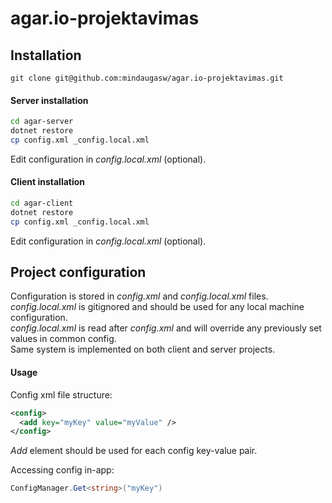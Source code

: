 # agar.io-projektavimas

## Installation  
`git clone git@github.com:mindaugasw/agar.io-projektavimas.git`  

#### Server installation
```bash
cd agar-server
dotnet restore
cp config.xml _config.local.xml
```
Edit configuration in *config.local.xml* (optional).

#### Client installation

```bash
cd agar-client
dotnet restore
cp config.xml _config.local.xml
```
Edit configuration in *config.local.xml* (optional).


## Project configuration

Configuration is stored in *config.xml* and *config.local.xml* files.  
*config.local.xml* is gitignored and should be used for any local machine configuration.  
*config.local.xml* is read after *config.xml* and will override any previously set values in common config.  
Same system is implemented on both client and server projects.  

#### Usage
Config xml file structure:
```xml
<config>
  <add key="myKey" value="myValue" />
</config>
```

*Add* element should be used for each config key-value pair.

Accessing config in-app:

```csharp
ConfigManager.Get<string>("myKey")
```

